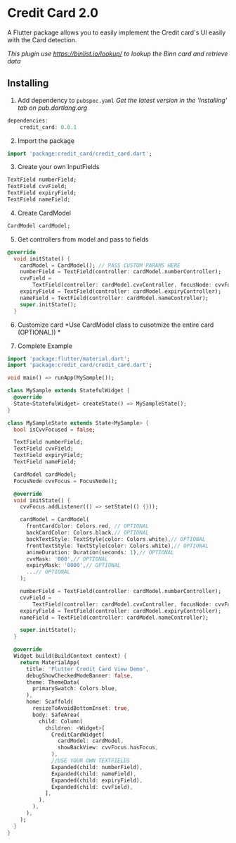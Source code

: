 # Credit Card 2.0

A Flutter package allows you to easily implement the Credit card's UI easily with the Card detection. 

*This plugin use https://binlist.io/lookup/ to lookup the Binn card and retrieve data*



## Installing

1.  Add dependency to `pubspec.yaml`
    *Get the latest version in the 'Installing' tab on pub.dartlang.org*
    
```dart
dependencies:
    credit_card: 0.0.1
```

2.  Import the package
```dart
import 'package:credit_card/credit_card.dart';
```

3.  Create your own InputFields
``` dart
TextField numberField;
TextField cvvField;
TextField expiryField;
TextField nameField;
```

4.  Create CardModel
``` dart
CardModel cardModel;
```

5.  Get controllers from model and pass to fields

```  dart
@override
  void initState() {
    cardModel = CardModel(); // PASS CUSTOM PARAMS HERE
    numberField = TextField(controller: cardModel.numberController);
    cvvField =
        TextField(controller: cardModel.cvvController, focusNode: cvvFocus);
    expiryField = TextField(controller: cardModel.expiryController);
    nameField = TextField(controller: cardModel.nameController);
    super.initState();
  }
  ```


  6. Customize  card
*Use CardModel class to cusotmize the entire card (OPTIONAL)) *



7. Complete Example

``` dart
import 'package:flutter/material.dart';
import 'package:credit_card/credit_card.dart';

void main() => runApp(MySample());

class MySample extends StatefulWidget {
  @override
  State<StatefulWidget> createState() => MySampleState();
}

class MySampleState extends State<MySample> {
  bool isCvvFocused = false;

  TextField numberField;
  TextField cvvField;
  TextField expiryField;
  TextField nameField;

  CardModel cardModel;
  FocusNode cvvFocus = FocusNode();

  @override
  void initState() {
    cvvFocus.addListener(() => setState(() {}));

    cardModel = CardModel(
      frontCardColor: Colors.red, // OPTIONAL
      backCardColor: Colors.black,// OPTIONAL
      backTextStyle: TextStyle(color: Colors.white),// OPTIONAL
      frontTextStyle: TextStyle(color: Colors.white),// OPTIONAL
      animeDuration: Duration(seconds: 1),// OPTIONAL
      cvvMask: '000',// OPTIONAL
      expiryMask: '0000',// OPTIONAL
      ...// OPTIONAL
    );

    numberField = TextField(controller: cardModel.numberController);
    cvvField =
        TextField(controller: cardModel.cvvController, focusNode: cvvFocus);
    expiryField = TextField(controller: cardModel.expiryController);
    nameField = TextField(controller: cardModel.nameController);

    super.initState();
  }

  @override
  Widget build(BuildContext context) {
    return MaterialApp(
      title: 'Flutter Credit Card View Demo',
      debugShowCheckedModeBanner: false,
      theme: ThemeData(
        primarySwatch: Colors.blue,
      ),
      home: Scaffold(
        resizeToAvoidBottomInset: true,
        body: SafeArea(
          child: Column(
            children: <Widget>[
              CreditCardWidget(
                cardModel: cardModel,
                showBackView: cvvFocus.hasFocus,
              ),
              //USE YOUR OWN TEXTFIELDS
              Expanded(child: numberField),
              Expanded(child: nameField),
              Expanded(child: expiryField),
              Expanded(child: cvvField),
            ],
          ),
        ),
      ),
    );
  }
}
```